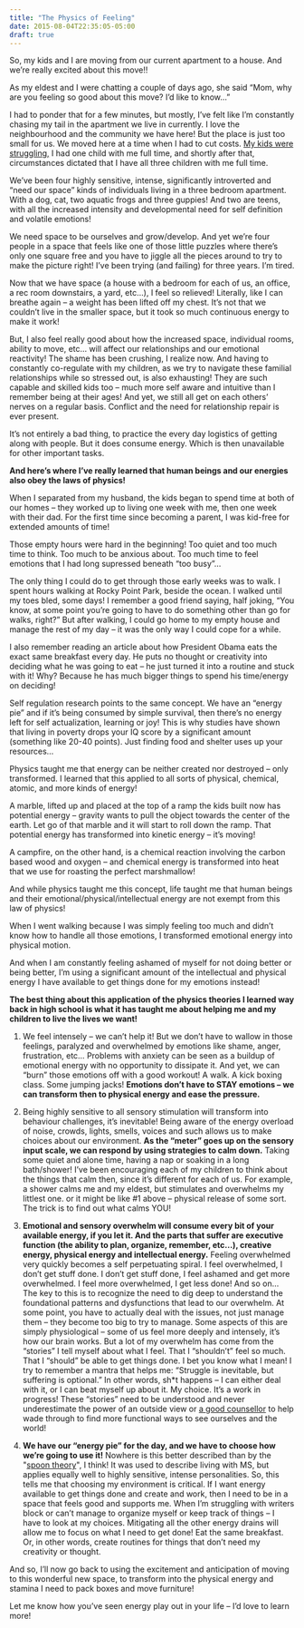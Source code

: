 ```yaml
---
title: "The Physics of Feeling"
date: 2015-08-04T22:35:05-05:00
draft: true
---
```


So, my kids and I are moving from our current apartment to a house. And we’re really excited about this move!!

As my eldest and I were chatting a couple of days ago, she said “Mom, why are you feeling so good about this move? I’d like to know…”

I had to ponder that for a few minutes, but mostly, I’ve felt like I’m constantly chasing my tail in the apartment we live in currently. I love the neighbourhood and the community we have here! But the place is just too small for us. We moved here at a time when I had to cut costs. [My kids were struggling,](https://www.youtube.com/watch?v=ybmgVSdsMu8) I had one child with me full time, and shortly after that, circumstances dictated that I have all three children with me full time.

We’ve been four highly sensitive, intense, significantly introverted and “need our space” kinds of individuals living in a three bedroom apartment. With a dog, cat, two aquatic frogs and three guppies! And two are teens, with all the increased intensity and developmental need for self definition and volatile emotions!

We need space to be ourselves and grow/develop. And yet we’re four people in a space that feels like one of those little puzzles where there’s only one square free and you have to jiggle all the pieces around to try to make the picture right! I’ve been trying (and failing) for three years. I’m tired.

Now that we have space (a house with a bedroom for each of us, an office, a rec room downstairs, a yard, etc…), I feel so relieved! Literally, like I can breathe again – a weight has been lifted off my chest. It’s not that we couldn’t live in the smaller space, but it took so much continuous energy to make it work!

But, I also feel really good about how the increased space, individual rooms, ability to move, etc… will affect our relationships and our emotional reactivity! The shame has been crushing, I realize now. And having to constantly co-regulate with my children, as we try to navigate these familial relationships while so stressed out, is also exhausting! They are such capable and skilled kids too – much more self aware and intuitive than I remember being at their ages! And yet, we still all get on each others’ nerves on a regular basis. Conflict and the need for relationship repair is ever present.

It’s not entirely a bad thing, to practice the every day logistics of getting along with people. But it does consume energy. Which is then unavailable for other important tasks.

**And here’s where I’ve really learned that human beings and our energies also obey the laws of physics!**

When I separated from my husband, the kids began to spend time at both of our homes – they worked up to living one week with me, then one week with their dad. For the first time since becoming a parent, I was kid-free for extended amounts of time!

Those empty hours were hard in the beginning! Too quiet and too much time to think. Too much to be anxious about. Too much time to feel emotions that I had long supressed beneath “too busy”…

The only thing I could do to get through those early weeks was to walk. I spent hours walking at Rocky Point Park, beside the ocean. I walked until my toes bled, some days! I remember a good friend saying, half joking, “You know, at some point you’re going to have to do something other than go for walks, right?” But after walking, I could go home to my empty house and manage the rest of my day – it was the only way I could cope for a while.

I also remember reading an article about how President Obama eats the exact same breakfast every day. He puts no thought or creativity into deciding what he was going to eat – he just turned it into a routine and stuck with it! Why? Because he has much bigger things to spend his time/energy on deciding!

Self regulation research points to the same concept. We have an “energy pie” and if it’s being consumed by simple survival, then there’s no energy left for self actualization, learning or joy! This is why studies have shown that living in poverty drops your IQ score by a significant amount (something like 20-40 points). Just finding food and shelter uses up your resources…

Physics taught me that energy can be neither created nor destroyed – only transformed. I learned that this applied to all sorts of physical, chemical, atomic, and more kinds of energy!

A marble, lifted up and placed at the top of a ramp the kids built now has potential energy – gravity wants to pull the object towards the center of the earth. Let go of that marble and it will start to roll down the ramp. That potential energy has transformed into kinetic energy – it’s moving!

A campfire, on the other hand, is a chemical reaction involving the carbon based wood and oxygen – and chemical energy is transformed into heat that we use for roasting the perfect marshmallow!

And while physics taught me this concept, life taught me that human beings and their emotional/physical/intellectual energy are not exempt from this law of physics!

When I went walking because I was simply feeling too much and didn’t know how to handle all those emotions, I transformed emotional energy into physical motion.

And when I am constantly feeling ashamed of myself for not doing better or being better, I’m using a significant amount of the intellectual and physical energy I have available to get things done for my emotions instead!

**The best thing about this application of the physics theories I learned way back in high school is what it has taught me about helping me and my children to live the lives we want!**

1. We feel intensely – we can’t help it! But we don’t have to wallow in those feelings, paralyzed and overwhelmed by emotions like shame, anger, frustration, etc… Problems with anxiety can be seen as a buildup of emotional energy with no opportunity to dissipate it. And yet, we can “burn” those emotions off with a good workout! A walk. A kick boxing class. Some jumping jacks! **Emotions don’t have to STAY emotions – we can transform then to physical energy and ease the pressure.**

1. Being highly sensitive to all sensory stimulation will transform into behaviour challenges, it’s inevitable! Being aware of the energy overload of noise, crowds, lights, smells, voices and such allows us to make choices about our environment. **As the “meter” goes up on the sensory input scale, we can respond by using strategies to calm down.** Taking some quiet and alone time, having a nap or soaking in a long bath/shower! I’ve been encouraging each of my children to think about the things that calm then, since it’s different for each of us. For example, a shower calms me and my eldest, but stimulates and overwhelms my littlest one. or it might be like #1 above – physical release of some sort. The trick is to find out what calms YOU!

1. **Emotional and sensory overwhelm will consume every bit of your available energy, if you let it. And the parts that suffer are executive function (the ability to plan, organize, remember, etc…), creative energy, physical energy and intellectual energy.** Feeling overwhelmed very quickly becomes a self perpetuating spiral. I feel overwhelmed, I don’t get stuff done. I don’t get stuff done, I feel ashamed and get more overwhelmed. I feel more overwhelmed, I get less done! And so on… The key to this is to recognize the need to dig deep to understand the foundational patterns and dysfunctions that lead to our overwhelm. At some point, you have to actually deal with the issues, not just manage them – they become too big to try to manage. Some aspects of this are simply physiological – some of us feel more deeply and intensely, it’s how our brain works. But a lot of my overwhelm has come from the “stories” I tell myself about what I feel. That I “shouldn’t” feel so much. That I “should” be able to get things done. I bet you know what I mean! I try to remember a mantra that helps me: “Struggle is inevitable, but suffering is optional.” In other words, sh\*t happens – I can either deal with it, or I can beat myself up about it. My choice. It’s a work in progress! These “stories” need to be understood and never underestimate the power of an outside view or [a good counsellor](http://www.awarenessing.com/) to help wade through to find more functional ways to see ourselves and the world!

1. **We have our “energy pie” for the day, and we have to choose how we’re going to use it!** Nowhere is this better described than by the "[spoon theory](http://www.butyoudontlooksick.com/articles/written-by-christine/the-spoon-theory/)", I think! It was used to describe living with MS, but applies equally well to highly sensitive, intense personalities. So, this tells me that choosing my environment is critical. If I want energy available to get things done and create and work, then I need to be in a space that feels good and supports me. When I’m struggling with writers block or can’t manage to organize myself or keep track of things – I have to look at my choices. Mitigating all the other energy drains will allow me to focus on what I need to get done! Eat the same breakfast. Or, in other words, create routines for things that don’t need my creativity or thought.

And so, I’ll now go back to using the excitement and anticipation of moving to this wonderful new space, to transform into the physical energy and stamina I need to pack boxes and move furniture!

Let me know how you’ve seen energy play out in your life – I’d love to learn more!


